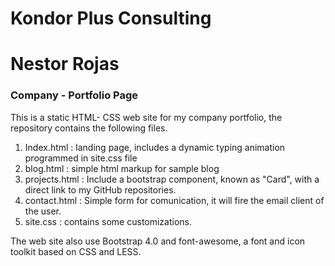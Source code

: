 # Kondor Plus Consulting
# Nestor Rojas
### Company - Portfolio Page

This is a static HTML- CSS web site for my company portfolio, the repository contains the following files.

1. Index.html : landing page, includes a dynamic typing animation programmed in site.css file
2. blog.html : simple html markup for sample blog
3. projects.html : Include a bootstrap component, known as "Card", with a direct link to my GitHub repositories.
4. contact.html : Simple form for comunication, it will fire the email client of the user.
5. site.css : contains some customizations.

The web site also use Bootstrap 4.0 and font-awesome, a font and icon toolkit based on CSS and LESS.
